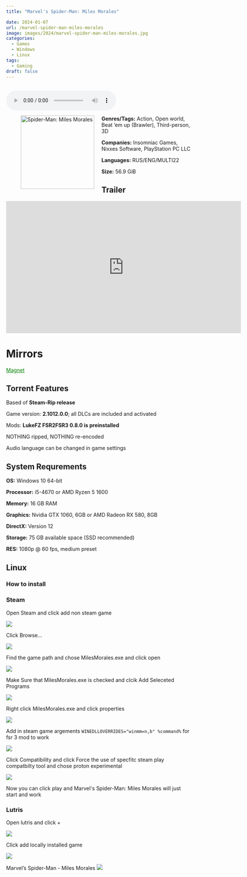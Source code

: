 ```yaml
---
title: "Marvel's Spider-Man: Miles Morales"

date: 2024-01-07
url: /marvel-spider-man-miles-morales
image: images/2024/marvel-spider-man-miles-morales.jpg
categories:
  - Games
  - Windows
  - Linux
tags:
  - Gaming
draft: false
---
```

##
<style>
  body.dark-mode,
  body.dark-mode main * {
    background: url('/images/2024/marvel-spider-man-miles-morales.webp') center center fixed no-repeat;
    background-size: 100% 100%;
    background-size: cover;
    color: #f5f5f5;
  }
</style>
<script>
    document.addEventListener('DOMContentLoaded', function () {
        var body = document.body;
        var switcher = document.querySelector('.js-toggle');
                body.classList.add('dark-mode');
                // Save user preference in storage
                localStorage.setItem('darkMode', 'true');
            
        });
</script>

<audio controls autoplay>
  <source src="/audio/Lecrae-WhereWeComeFrom.mp3" type="audio/mp3">
  Your browser does not support the audio tag.
</audio>

<figure style="float: left; margin-right: 20px;">
  <img src="/images/2024/marvel-spider-man-miles-morales.jpg" alt="Spider-Man: Miles Morales" style="width: 200px;">
</figure>


**Genres/Tags:** Action, Open world, Beat ’em up (Brawler), Third-person, 3D

**Companies:** Insomniac Games, Nixxes Software, PlayStation PC LLC

**Languages:** RUS/ENG/MULTI22

**Size:** 56.9 GiB

## Trailer
<iframe width="640" height="360" src="https://www.youtube.com/embed/Gr5H85CxI58" title="Marvel&#39;s Spider Man: Miles Morales - Official World Premiere Announcement Trailer" frameborder="0" allow="accelerometer; autoplay; clipboard-write; encrypted-media; gyroscope; picture-in-picture; web-share" allowfullscreen></iframe>

# Mirrors
<a href="magnet:?xt=urn:btih:6Z5UERSOYA27EPNPWORGLYUILBK5SVTY&dn=Marvel%E2%80%99s%20Spider-Man%20-%20Miles%20Morales" style="color: green;">Magnet</a>

## Torrent Features
Based of **Steam-Rip release**

Game version: **2.1012.0.0**; all DLCs are included and activated

Mods: **LukeFZ FSR2FSR3 0.8.0 is preinstalled**

NOTHING ripped, NOTHING re-encoded

Audio language can be changed in game settings


## System Requrements
**OS:** Windows 10 64-bit

**Processor:** i5-4670 or AMD Ryzen 5 1600

**Memory:** 16 GB RAM

**Graphics:** Nvidia GTX 1060, 6GB or AMD Radeon RX 580, 8GB

**DirectX:** Version 12

**Storage:** 75 GB available space (SSD recommended)

**RES:** 1080p @ 60 fps, medium preset

## Linux

### How to install

### Steam

Open Steam and click add non steam game

![](/images/2024/marvel-spider-man-miles-morales/1.png)

Click Browse...

![](/images/2024/marvel-spider-man-miles-morales/2.png)

Find the game path and chose MilesMorales.exe and click open

![](/images/2024/marvel-spider-man-miles-morales/3.png)

Make Sure that MilesMorales.exe is checked and clcik Add Seleceted Programs

![](/images/2024/marvel-spider-man-miles-morales/4.png)

Right click MilesMorales.exe and click properties

![](/images/2024/marvel-spider-man-miles-morales/5.png)

Add in steam game argements `WINEDLLOVERRIDES="winmm=n,b" %command%` for fsr 3 mod to work

![](/images/2024/marvel-spider-man-miles-morales/6.png)

Click Compatibility and click Force the use of specfitc steam play compatbilty tool and chose proton experimental

![](/images/2024/marvel-spider-man-miles-morales/7.png)

Now you can click play and Marvel's Spider-Man: Miles Morales will just start and work

### Lutris

Open lutris and click +

![](/images/2024/marvel-spider-man-miles-morales/8.png)

Click add locally installed game

![](/images/2024/marvel-spider-man-miles-morales/9.png)

Marvel’s Spider-Man - Miles Morales
![](/images/2024/marvel-spider-man-miles-morales/10.png)